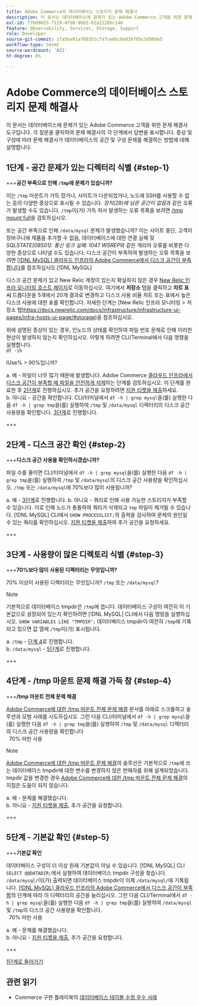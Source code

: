 ```yaml
---
title: Adobe Commerce의 데이터베이스 스토리지 문제 해결사
description: 이 문서는 데이터베이스에 문제가 있는 Adobe Commerce 고객을 위한 문제 해결사 도구입니다. 각 질문을 클릭하여 문제 해결사의 각 단계에서 답변을 표시합니다. 증상 및 구성에 따라 문제 해결사가 데이터베이스의 공간 및 구성 문제를 해결하는 방법에 대해 설명합니다.
exl-id: f7b09023-7129-4fd0-9bb5-02a2228bc148
feature: Observability, Services, Storage, Support
role: Developer
source-git-commit: 1fa5ba91a788351c7a7ce8bc0e826f05c5d98de5
workflow-type: tm+mt
source-wordcount: '821'
ht-degree: 0%

---
```


# Adobe Commerce의 데이터베이스 스토리지 문제 해결사

이 문서는 데이터베이스에 문제가 있는 Adobe Commerce 고객을 위한 문제 해결사 도구입니다. 각 질문을 클릭하여 문제 해결사의 각 단계에서 답변을 표시합니다. 증상 및 구성에 따라 문제 해결사가 데이터베이스의 공간 및 구성 문제를 해결하는 방법에 대해 설명합니다.

## 1단계 - 공간 문제가 있는 디렉터리 식별 {#step-1}

+++**공간 부족으로 인해 `/tmp`에 문제가 있습니까?**

이는 `/tmp` 마운트가 가득 찼거나, 사이트가 다운되었거나, 노드에 SSH를 사용할 수 없는 등의 다양한 증상으로 표시될 수 있습니다. _장치(28)에 남은 공간이 없음_&#x200B;과 같은 오류가 발생할 수도 있습니다. `/tmp`이(가) 가득 차서 발생하는 오류 목록을 보려면 [/tmp mount full](/help/troubleshooting/miscellaneous/tmp-mount-full.md)을 검토하십시오.

또는 공간 부족으로 인해 `/data/mysql` 문제가 발생했습니까? 이는 사이트 중단, 고객이 장바구니에 제품을 추가할 수 없음, 데이터베이스에 대한 연결 실패 및 _SQLSTATE\[08S01\]: 통신 링크 실패: 1047 WSREP_&#x200B;와 같은 게리아 오류를 비롯한 다양한 증상으로 나타낼 수도 있습니다. 디스크 공간이 부족하여 발생하는 오류 목록을 보려면 [[!DNL MySQL] 클라우드 인프라의 Adobe Commerce에서 디스크 공간이 부족합니다](/help/troubleshooting/database/mysql-disk-space-is-low-on-magento-commerce-cloud.md)를 참조하십시오.[!DNL MySQL]

디스크 공간 문제가 있고 New Relic 계정이 있는지 확실하지 않은 경우 [New Relic 인프라 모니터링 호스트 페이지](https://docs.newrelic.com/docs/infrastructure/infrastructure-ui-pages/infra-hosts-ui-page/)로 이동하십시오. 여기에서 **저장소** 탭을 클릭하고 **차트 표시** 드롭다운을 5개에서 20개 결과로 변경하고 디스크 사용 비율 차트 또는 표에서 높은 디스크 사용에 대한 표를 확인합니다. 자세한 단계는 [New Relic 인프라 모니터링 > 저장소 탭]https://docs.newrelic.com/docs/infrastructure/infrastructure-ui-pages/infra-hosts-ui-page/#storage)을 참조하십시오.

위에 설명된 증상이 있는 경우, 인노드의 상태를 확인하여 파일 번호 문제로 인해 이러한 현상이 발생하지 않는지 확인하십시오. 이렇게 하려면 CLI/Terminal에서 다음 명령을 실행합니다.\
`df -ih`

IUse% > 90%입니까?

a. 예 - 파일이 너무 많기 때문에 발생합니다. Adobe Commerce [클라우드 인프라에서 디스크 공간이 부족할 때 파일을 안전하게 삭제](/help/troubleshooting/miscellaneous/safely-delete-files-when-out-of-disk-space-adobe-commerce-on-our-cloud-architecture.md)하는 단계를 검토하십시오. 이 단계를 완료한 후 [2단계](#step-2)로 진행하십시오. 추가 공간을 요청하려면 [지원 티켓을 제출](/help/help-center-guide/help-center/magento-help-center-user-guide.md#submit-ticket)하세요.\
b. 아니요 - 공간을 확인합니다. CLI/터미널에서 `df -h | grep mysql`을(를) 실행한 다음 `df -h | grep tmp`을(를) 실행하여 `/tmp` 및 `/data/mysql` 디렉터리의 디스크 공간 사용량을 확인합니다. [3단계](#step-3)로 진행합니다.

+++

## 2단계 - 디스크 공간 확인 {#step-2}

+++**디스크 공간 사용을 확인하시겠습니까?**

파일 수를 줄이면 CLI/터미널에서 `df -h | grep mysql`을(를) 실행한 다음 `df -h | grep tmp`을(를) 실행하여 `/tmp` 및 `/data/mysql`의 디스크 공간 사용량을 확인하십시오. `/tmp` 또는 `/data/mysql`에 70%보다 많이 사용됩니까?

a. 예 - [3단계](#step-3)로 진행합니다.
b. 아니요 - 쿼리로 인해 사용 가능한 스토리지가 부족할 수 있습니다. 이로 인해 노드가 충돌하여 쿼리가 삭제되고 `tmp` 파일이 제거될 수 있습니다. [!DNL MySQL] CLI에서 `SHOW PROCESSLIST;`의 출력을 검사하여 문제의 원인일 수 있는 쿼리를 확인하십시오. [지원 티켓을 제출](/help/help-center-guide/help-center/magento-help-center-user-guide.md#submit-ticket)하여 추가 공간을 요청하세요.

+++

## 3단계 - 사용량이 많은 디렉토리 식별 {#step-3}

+++**70%보다 많이 사용된 디렉터리는 무엇입니까?**

70% 이상이 사용된 디렉터리는 무엇입니까? `/tmp` 또는 `/data/mysql`?

>[!NOTE]
>
>기본적으로 데이터베이스 tmpdir은 `/tmp`에 씁니다. 데이터베이스 구성이 여전히 이 기본값으로 설정되어 있는지 확인하려면 [!DNL MySQL] CLI에서 다음 명령을 실행하십시오. `SHOW VARIABLES LIKE "TMPDIR";` 데이터베이스 tmpdir이 여전히 `/tmp`에 기록되고 있으면 값 열에 `/tmp`이(가) 표시됩니다.

a. `/tmp` - [단계 4](#step-4)로 진행합니다. \
b. `/data/mysql` - [5단계](#step-5)로 진행합니다.

+++

## 4단계 - /tmp 마운트 문제 해결 가득 참 {#step-4}

+++**/tmp 마운트 전체 문제 해결**

[Adobe Commerce에 대한 /tmp 마운트 전체 문제 해결](/help/troubleshooting/miscellaneous/tmp-mount-full.md) 문서를 아래로 스크롤하고 솔루션과 모범 사례를 시도하십시오. 그런 다음 CLI/터미널에서 `df -h | grep mysql`을(를) 실행한 다음 `df -h | grep tmp`을(를) 실행하여 `/tmp` 및 `/data/mysql` 디렉터리의 디스크 공간 사용량을 확인합니다\
  70% 미만 사용

>[!NOTE]
>
>[Adobe Commerce에 대한 /tmp 마운트 문제 해결](/help/troubleshooting/miscellaneous/tmp-mount-full.md)의 솔루션은 기본적으로 `/tmp`에 쓰는 데이터베이스 tmpdir에 대한 변수를 변경하지 않은 판매자를 위해 설계되었습니다. tmpdir 값을 변경한 경우 [Adobe Commerce에 대한 /tmp 마운트 전체 문제 해결](/help/troubleshooting/miscellaneous/tmp-mount-full.md)의 지침은 도움이 되지 않습니다.

a. 예 - 문제를 해결했습니다. \
b. 아니요 - [지원 티켓을 제출](/help/help-center-guide/help-center/magento-help-center-user-guide.md#submit-ticket), 추가 공간을 요청합니다.

+++

## 5단계 - 기본값 확인 {#step-5}

+++**기본값 확인**

데이터베이스 구성이 더 이상 원래 기본값이 아닐 수 있습니다. [!DNL MySQL] CLI `SELECT @@DATADIR;`에서 실행하여 데이터베이스 tmpdir 구성을 찾습니다. `/data/mysql/`이(가) 출력되면 데이터베이스 tmpdir이 이제 `/data/mysql/`에 기록됩니다. [[!DNL MySQL] 클라우드 인프라의 Adobe Commerce에서 디스크 공간이 부족함](/help/troubleshooting/database/mysql-disk-space-is-low-on-magento-commerce-cloud.md)의 단계에 따라 이 디렉터리의 공간을 늘리십시오. 그런 다음 CLI/Terminal에서 `df -h | grep mysql`을(를) 실행한 다음 `df -h | grep tmp`을(를) 실행하여 `/data/mysql` 및 `/tmp`의 디스크 공간 사용량을 확인합니다.\
  70% 미만 사용

a. 예 - 문제를 해결했습니다. \
b. 아니요 - [지원 티켓을 제출](/help/help-center-guide/help-center/magento-help-center-user-guide.md#submit-ticket), 추가 공간을 요청합니다.

+++

[1단계로 돌아가기](#step-1)

## 관련 읽기

* Commerce 구현 플레이북의 [데이터베이스 테이블 수정 우수 사례](https://experienceleague.adobe.com/ko/docs/commerce-operations/implementation-playbook/best-practices/development/modifying-core-and-third-party-tables#why-adobe-recommends-avoiding-modifications)
